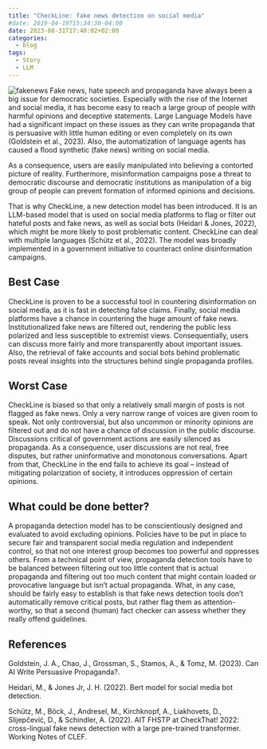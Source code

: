 ```yaml
---
title: "CheckLine: fake news detection on social media"
#date: 2019-04-19T15:34:30-04:00
date: 2023-08-31T17:40:02+02:00
categories:
  - blog
tags:
  - Story
  - LLM
---
```

![fakenews](/LLM.github.io/assets/images/fakenews.png)
Fake news, hate speech and propaganda have always been a big issue for democratic societies. Especially with the rise of the Internet and social media, it has become easy to reach a large group of people with harmful opinions and deceptive statements. Large Language Models have had a significant impact on these issues as they can write propaganda that is persuasive with little human editing or even completely on its own (Goldstein et al., 2023). Also, the automatization of language agents has caused a flood synthetic (fake news) writing on social media.

As a consequence, users are easily manipulated into believing a contorted picture of reality. Furthermore, misinformation campaigns pose a threat to democratic discourse and democratic institutions as manipulation of a big group of people can prevent formation of informed opinions and decisions. 

That is why CheckLine, a new detection model has been introduced. It is an LLM-based model that is used on social media platforms to flag or filter out hateful posts and fake news, as well as social bots (Heidari & Jones, 2022), which might be more likely to post problematic content. CheckLine can deal with multiple languages (Schütz et al., 2022). The model was broadly implemented in a government initiative to counteract online disinformation campaigns.
 
## Best Case
CheckLine is proven to be a successful tool in countering disinformation on social media, as it is fast in detecting false claims. Finally, social media platforms have a chance in countering the huge amount of fake news. Institutionalized fake news are filtered out, rendering the public less polarized and less susceptible to extremist views. Consequentially, users can discuss more fairly and more transparently about important issues. Also, the retrieval of fake accounts and social bots behind problematic posts reveal insights into the structures behind single propaganda profiles.
 
## Worst Case
CheckLine is biased so that only a relatively small margin of posts is not flagged as fake news. Only a very narrow range of voices are given room to speak. Not only controversial, but also uncommon or minority opinions are filtered out and do not have a chance of discussion in the public discourse. Discussions critical of government actions are easily silenced as propaganda. As a consequence, user discussions are not real, free disputes, but rather uninformative and monotonous conversations. Apart from that, CheckLine in the end fails to achieve its goal – instead of mitigating polarization of society, it introduces oppression of certain opinions.
 
## What could be done better?
A propaganda detection model has to be conscientiously designed and evaluated to avoid excluding opinions. Policies have to be put in place to secure fair and transparent social media regulation and independent control, so that not one interest group becomes too powerful and oppresses others. From a technical point of view, propaganda detection tools have to be balanced between filtering out too little content that is actual propaganda and filtering out too much content that might contain loaded or provocative language but isn’t actual propaganda. What, in any case, should be fairly easy to establish is that fake news detection tools don’t automatically remove critical posts, but rather flag them as attention-worthy, so that a second (human) fact checker can assess whether they really offend guidelines.
 
## References
Goldstein, J. A., Chao, J., Grossman, S., Stamos, A., & Tomz, M. (2023). Can AI Write Persuasive Propaganda?.

Heidari, M., & Jones Jr, J. H. (2022). Bert model for social media bot detection.

Schütz, M., Böck, J., Andresel, M., Kirchknopf, A., Liakhovets, D., Slijepčević, D., & Schindler, A. (2022). AIT FHSTP at CheckThat! 2022: cross-lingual fake news detection with a large pre-trained transformer. Working Notes of CLEF.
